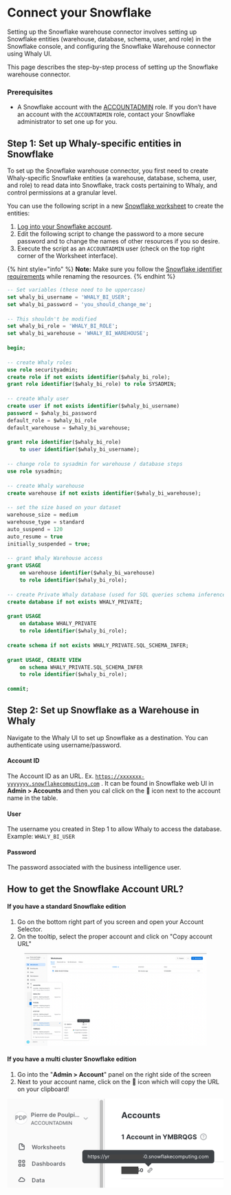 # Connect your Snowflake

Setting up the Snowflake warehouse connector involves setting up Snowflake entities (warehouse, database, schema, user, and role) in the Snowflake console, and configuring the Snowflake Warehouse connector using Whaly UI.

This page describes the step-by-step process of setting up the Snowflake warehouse connector.

### Prerequisites[​](https://docs.airbyte.com/integrations/destinations/snowflake/#prerequisites) <a href="#prerequisites" id="prerequisites"></a>

* A Snowflake account with the [ACCOUNTADMIN](https://docs.snowflake.com/en/user-guide/security-access-control-considerations.html) role. If you don’t have an account with the `ACCOUNTADMIN` role, contact your Snowflake administrator to set one up for you.

## Step 1: Set up Whaly-specific entities in Snowflake​ <a href="#step-1-set-up-airbyte-specific-entities-in-snowflake" id="step-1-set-up-airbyte-specific-entities-in-snowflake"></a>

To set up the Snowflake warehouse connector, you first need to create Whaly-specific Snowflake entities (a warehouse, database, schema, user, and role) to read data into Snowflake, track costs pertaining to Whaly, and control permissions at a granular level.

You can use the following script in a new [Snowflake worksheet](https://docs.snowflake.com/en/user-guide/ui-worksheet.html) to create the entities:

1. [Log into your Snowflake account](https://www.snowflake.com/login/).
2. Edit the following script to change the password to a more secure password and to change the names of other resources if you so desire.
3. Execute the script as an `ACCOUNTADMIN` user (check on the top right corner of the Worksheet interface).

{% hint style="info" %}
**Note:** Make sure you follow the [Snowflake identifier requirements](https://docs.snowflake.com/en/sql-reference/identifiers-syntax.html) while renaming the resources.
{% endhint %}

```sql
-- Set variables (these need to be uppercase)
set whaly_bi_username = 'WHALY_BI_USER';
set whaly_bi_password = 'you_should_change_me';

-- This shouldn't be modified
set whaly_bi_role = 'WHALY_BI_ROLE';
set whaly_bi_warehouse = 'WHALY_BI_WAREHOUSE';

begin;

-- create Whaly roles
use role securityadmin;
create role if not exists identifier($whaly_bi_role);
grant role identifier($whaly_bi_role) to role SYSADMIN;

-- create Whaly user
create user if not exists identifier($whaly_bi_username)
password = $whaly_bi_password
default_role = $whaly_bi_role
default_warehouse = $whaly_bi_warehouse;

grant role identifier($whaly_bi_role) 
    to user identifier($whaly_bi_username);

-- change role to sysadmin for warehouse / database steps
use role sysadmin;

-- create Whaly warehouse
create warehouse if not exists identifier($whaly_bi_warehouse);

-- set the size based on your dataset
warehouse_size = medium
warehouse_type = standard
auto_suspend = 120
auto_resume = true
initially_suspended = true;

-- grant Whaly Warehouse access
grant USAGE
    on warehouse identifier($whaly_bi_warehouse)
    to role identifier($whaly_bi_role);

-- create Private Whaly database (used for SQL queries schema inference)
create database if not exists WHALY_PRIVATE;

grant USAGE
    on database WHALY_PRIVATE
    to role identifier($whaly_bi_role);

create schema if not exists WHALY_PRIVATE.SQL_SCHEMA_INFER;

grant USAGE, CREATE VIEW
    on schema WHALY_PRIVATE.SQL_SCHEMA_INFER
    to role identifier($whaly_bi_role);

commit;
```

## Step 2: Set up Snowflake as a Warehouse in Whaly <a href="#step-3-set-up-snowflake-as-a-destination-in-airbyte" id="step-3-set-up-snowflake-as-a-destination-in-airbyte"></a>

Navigate to the Whaly UI to set up Snowflake as a destination. You can authenticate using username/password.

#### Account ID

The Account ID as an URL. Ex. [`https://xxxxxxx-yyyyyyy.snowflakecomputing.com`](https://xxxxxxx-yyyyyyy.snowflakecomputing.com) . It can be found in Snowflake web UI in **Admin > Accounts** and then you cal click on the 🔗 icon next to the account name in the table.

#### User

The username you created in Step 1 to allow Whaly to access the database. Example: `WHALY_BI_USER`

#### Password

The password associated with the business intelligence user.

## How to get the Snowflake Account URL?

#### If you have a standard Snowflake edition

1. Go on the bottom right part of you screen and open your Account Selector.
2. On the tooltip, select the proper account and click on "Copy account URL"

<figure><img src="../../.gitbook/assets/Screenshot 2022-10-25 at 12.34.17.png" alt=""><figcaption></figcaption></figure>

#### If you have a multi cluster Snowflake edition

1. Go into the "**Admin > Account**" panel on the right side of the screen
2. Next to your account name, click on the 🔗 icon which will copy the URL on your clipboard!

![](<../../.gitbook/assets/Screenshot 2022-08-03 at 11.10.22.png>)
